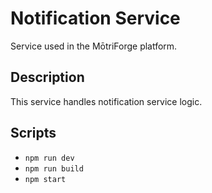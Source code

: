# Notification Service

Service used in the MōtriForge platform.

## Description

This service handles notification service logic.

## Scripts
- `npm run dev`
- `npm run build`
- `npm start`

